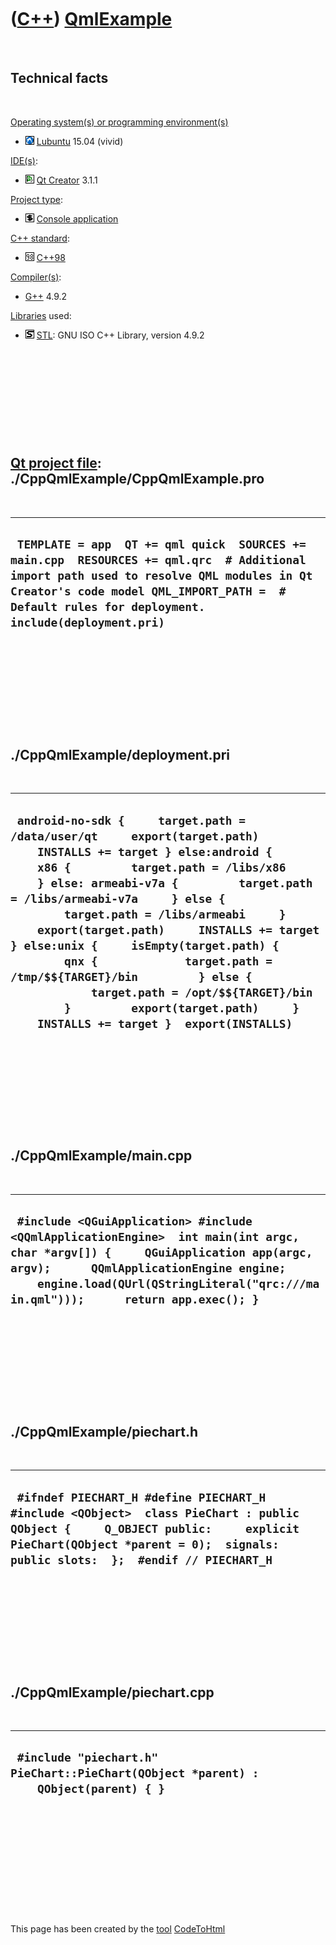 
 

 

 

 

 

([C++](Cpp.md)) [QmlExample](CppQmlExample.md)
================================================

 

Technical facts
---------------

 

[Operating system(s) or programming environment(s)](CppOs.md)

-   ![Lubuntu](PicLubuntu.png) [Lubuntu](CppLubuntu.md) 15.04 (vivid)

[IDE(s)](CppIde.md):

-   ![Qt Creator](PicQtCreator.png) [Qt Creator](CppQtCreator.md) 3.1.1

[Project type](CppQtProjectType.md):

-   ![console](PicConsole.png) [Console
    application](CppConsoleApplication.md)

[C++ standard](CppStandard.md):

-   ![C++98](PicCpp98.png) [C++98](Cpp98.md)

[Compiler(s)](CppCompiler.md):

-   [G++](CppGpp.md) 4.9.2

[Libraries](CppLibrary.md) used:

-   ![STL](PicStl.png) [STL](CppStl.md): GNU ISO C++ Library, version
    4.9.2

 

 

 

 

 

[Qt project file](CppQtProjectFile.md): ./CppQmlExample/CppQmlExample.pro
--------------------------------------------------------------------------

 

  -------------------------------------------------------------------------------------------------------------------------------------------------------------------------------------------------------------------------------------------
  ` TEMPLATE = app  QT += qml quick  SOURCES += main.cpp  RESOURCES += qml.qrc  # Additional import path used to resolve QML modules in Qt Creator's code model QML_IMPORT_PATH =  # Default rules for deployment. include(deployment.pri)`
  -------------------------------------------------------------------------------------------------------------------------------------------------------------------------------------------------------------------------------------------

 

 

 

 

 

./CppQmlExample/deployment.pri
------------------------------

 

  --------------------------------------------------------------------------------------------------------------------------------------------------------------------------------------------------------------------------------------------------------------------------------------------------------------------------------------------------------------------------------------------------------------------------------------------------------------------------------------------------------------------------------------------------------------------------------------------------
  ` android-no-sdk {     target.path = /data/user/qt     export(target.path)     INSTALLS += target } else:android {     x86 {         target.path = /libs/x86     } else: armeabi-v7a {         target.path = /libs/armeabi-v7a     } else {         target.path = /libs/armeabi     }     export(target.path)     INSTALLS += target } else:unix {     isEmpty(target.path) {         qnx {             target.path = /tmp/$${TARGET}/bin         } else {             target.path = /opt/$${TARGET}/bin         }         export(target.path)     }     INSTALLS += target }  export(INSTALLS)`
  --------------------------------------------------------------------------------------------------------------------------------------------------------------------------------------------------------------------------------------------------------------------------------------------------------------------------------------------------------------------------------------------------------------------------------------------------------------------------------------------------------------------------------------------------------------------------------------------------

 

 

 

 

 

./CppQmlExample/main.cpp
------------------------

 

  ----------------------------------------------------------------------------------------------------------------------------------------------------------------------------------------------------------------------------------------------------------------
  ` #include <QGuiApplication> #include <QQmlApplicationEngine>  int main(int argc, char *argv[]) {     QGuiApplication app(argc, argv);      QQmlApplicationEngine engine;     engine.load(QUrl(QStringLiteral("qrc:///main.qml")));      return app.exec(); }`
  ----------------------------------------------------------------------------------------------------------------------------------------------------------------------------------------------------------------------------------------------------------------

 

 

 

 

 

./CppQmlExample/piechart.h
--------------------------

 

  ---------------------------------------------------------------------------------------------------------------------------------------------------------------------------------------------------------------------
  ` #ifndef PIECHART_H #define PIECHART_H  #include <QObject>  class PieChart : public QObject {     Q_OBJECT public:     explicit PieChart(QObject *parent = 0);  signals:  public slots:  };  #endif // PIECHART_H`
  ---------------------------------------------------------------------------------------------------------------------------------------------------------------------------------------------------------------------

 

 

 

 

 

./CppQmlExample/piechart.cpp
----------------------------

 

  -----------------------------------------------------------------------------------------
  ` #include "piechart.h"  PieChart::PieChart(QObject *parent) :     QObject(parent) { }`
  -----------------------------------------------------------------------------------------

 

 

 

 

 

 

This page has been created by the [tool](Tools.md)
[CodeToHtml](ToolCodeToHtml.md)
